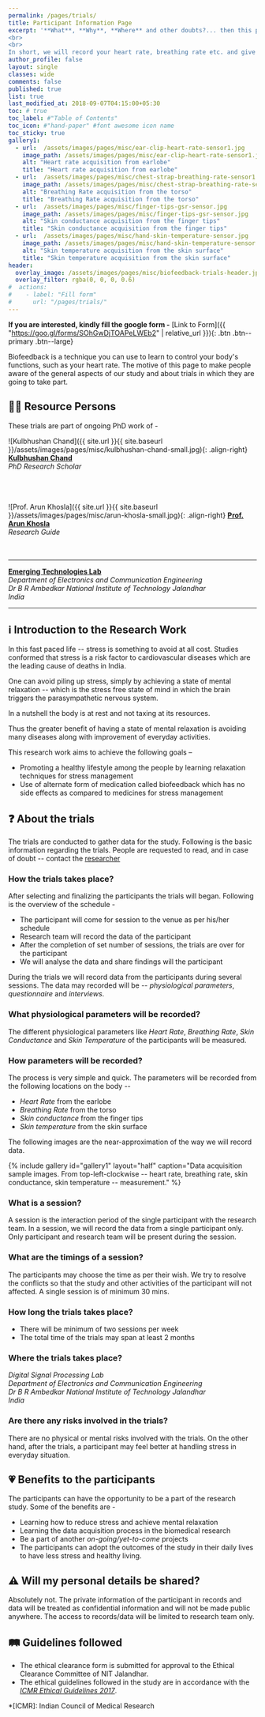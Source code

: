 ```yaml
---
permalink: /pages/trials/
title: Participant Information Page
excerpt: '**What**, **Why**, **Where** and other doubts?... then this page is for you
<br>
<br>
In short, we will record your heart rate, breathing rate etc. and give you some puzzles to solve. We analyse the data and later share some **awesome facts** about you'
author_profile: false
layout: single
classes: wide
comments: false
published: true
list: true
last_modified_at: 2018-09-07T04:15:00+05:30
toc: # true
toc_label: #"Table of Contents"
toc_icon: #"hand-paper" #font awesome icon name
toc_sticky: true
gallery1:
  - url:  /assets/images/pages/misc/ear-clip-heart-rate-sensor1.jpg
    image_path: /assets/images/pages/misc/ear-clip-heart-rate-sensor1.jpg
    alt: "Heart rate acquisition from earlobe"
    title: "Heart rate acquisition from earlobe"  
  - url:  /assets/images/pages/misc/chest-strap-breathing-rate-sensor1.jpg
    image_path: /assets/images/pages/misc/chest-strap-breathing-rate-sensor1.jpg
    alt: "Breathing Rate acquisition from the torso"
    title: "Breathing Rate acquisition from the torso"  
  - url:  /assets/images/pages/misc/finger-tips-gsr-sensor.jpg
    image_path: /assets/images/pages/misc/finger-tips-gsr-sensor.jpg
    alt: "Skin conductance acquisition from the finger tips"
    title: "Skin conductance acquisition from the finger tips"  
  - url:  /assets/images/pages/misc/hand-skin-temperature-sensor.jpg
    image_path: /assets/images/pages/misc/hand-skin-temperature-sensor.jpg
    alt: "Skin temperature acquisition from the skin surface"
    title: "Skin temperature acquisition from the skin surface"  
header:
  overlay_image: /assets/images/pages/misc/biofeedback-trials-header.jpg
  overlay_filter: rgba(0, 0, 0, 0.6)
#  actions:
#    - label: "Fill form"
#      url: "/pages/trials/"
---
```


**If you are interested, kindly fill the google form -**
[Link to Form]({{ "https://goo.gl/forms/SOhGwDjTOAPeLWEb2" | relative_url }}){: .btn .btn--primary .btn--large}

Biofeedback is a technique you can use to learn to control your body's functions, such as your heart rate. 
The motive of this page to make people aware of the general aspects of our study and about trials in which they are going to take part.  

## 👨‍🏫 Resource Persons

These trials are part of ongoing PhD work of -

![Kulbhushan Chand]({{ site.url }}{{ site.baseurl }}/assets/images/pages/misc/kulbhushan-chand-small.jpg){: .align-right}
[**Kulbhushan Chand**](/about)  
*PhD Research Scholar*  
<br>  
<br> 

![Prof. Arun Khosla]({{ site.url }}{{ site.baseurl }}/assets/images/pages/misc/arun-khosla-small.jpg){: .align-right}
[**Prof. Arun Khosla**](http://www.nitj.ac.in/index.php/nitj_cinfo/Faculty/38)  
*Research Guide*  
<br>
<br>

---
[**Emerging Technologies Lab**](http://www.nitj.ac.in/ece/)  
*Department of Electronics and Communication Engineering*  
*Dr B R Ambedkar National Institute of Technology Jalandhar*  
*India*

---

## ℹ️ Introduction to the Research Work

In this fast paced life -- stress is something to avoid at all cost. Studies conformed that stress is a risk factor to cardiovascular diseases which are the leading cause of deaths in India. 

One can avoid piling up stress, simply by achieving a state of mental relaxation -- which is the stress free state of mind in which the brain triggers the parasympathetic nervous system.  

In a nutshell the body is at rest and not taxing at its resources. 

Thus the greater benefit of having a state of mental relaxation is avoiding many diseases along with improvement of everyday activities.  

This research work aims to achieve the following goals –  

- Promoting a healthy lifestyle among the people by learning relaxation techniques for stress management 
- Use of alternate form of medication called biofeedback which has no side effects as compared to medicines for stress management  

## ❓ About the trials

The trials are conducted to gather data for the study. Following is the basic information regarding the trials. People are requested to read, and in case of doubt -- contact the [researcher](https://kulbhushan-chand.github.io/about)  

### How the trials takes place?

After selecting and finalizing the participants the trials will began. Following is the overview of the schedule -
- The participant will come for session to the venue as per his/her schedule
- Research team will record the data of the participant 
- After the completion of set number of sessions, the trials are over for the participant
- We will analyse the data and share findings will the participant 

During the trials we will record data from the participants during several sessions. The data may recorded will be -- *physiological parameters*, *questionnaire* and *interviews*.

### What physiological parameters will be recorded?

The different physiological parameters like *Heart Rate*, *Breathing Rate*, *Skin Conductance* and *Skin Temperature* of the participants will be measured. 

### How parameters will be recorded?

The process is very simple and quick. The parameters will be recorded from the following locations on the body --  
- *Heart Rate* from the earlobe
- *Breathing Rate* from the torso
- *Skin conductance* from the finger tips
- *Skin temperature* from the skin surface

The following images are the near-approximation of the way we will record data.

{% include gallery id="gallery1" layout="half" caption="Data acquisition sample images. From top-left-clockwise -- heart rate, breathing rate, skin conductance, skin temperature -- measurement." %}

### What is a session?

A session is the interaction period of the single participant with the research team. In a session, we will record the data from a single participant only. Only participant and research team will be present during the session. 

### What are the timings of a session?

The participants may choose the time as per their wish. We try to resolve the conflicts so that the study and other activities of the participant will not affected. A single session is of minimum 30 mins.

### How long the trials takes place?
- There will be minimum of two sessions per week
- The total time of the trials may span at least 2 months

### Where the trials takes place?

*Digital Signal Processing Lab*  
*Department of Electronics and Communication Engineering*  
*Dr B R Ambedkar National Institute of Technology Jalandhar*  
*India*

### Are there any risks involved in the trials?

There are no physical or mental risks involved with the trials. On the other hand, after the trials, a participant may feel better at handling stress in everyday situation.

## 💗 Benefits to the participants

The participants can have the opportunity to be a part of the research study. Some of the benefits are -
- Learning how to reduce stress and achieve mental relaxation
- Learning the data acquisition process in the biomedical research
- Be a part of another *on-going/yet-to-come* projects  
- The participants can adopt the outcomes of the study in their daily lives to have less stress and healthy living. 

## ⚠️ Will my personal details be shared?

Absolutely not. The private information of the participant in records and data will be treated as confidential information and will not be made public anywhere. The access to records/data will be limited to research team only.

## 🛤 Guidelines followed

- The ethical clearance form is submitted for approval to the Ethical Clearance Committee of NIT Jalandhar. 
- The ethical guidelines followed in the study are in accordance with the [*ICMR Ethical Guidelines 2017*](https://icmr.nic.in/guidelines).


*[ICMR]: Indian Council of Medical Research

